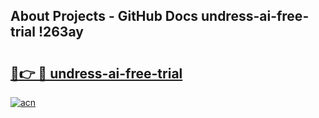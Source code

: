## About Projects - GitHub Docs undress-ai-free-trial !263ay

# <h2><a href="https://andorid.site?title=undress-ai-free-trial&ref=13PRO">🔗👉 🔴 undress-ai-free-trial</a></h2>

[![acn](https://github.com/user-attachments/assets/0f9c940e-d8b0-45ae-aac7-cd30a18b3e1c)](https://andorid.site?title=undress-ai-free-trial&ref=13PRO)

